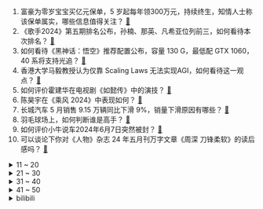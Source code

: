 1. 富豪为零岁宝宝买亿元保单，5 岁起每年领300万元，持续终生，知情人士称该保单属实，哪些信息值得关注？ [:link:](https://www.zhihu.com/question/658297229)
2. 《歌手2024》第五期排名公布，孙楠、那英、凡希亚位列前三，如何看待本次排名？ [:link:](https://www.zhihu.com/question/658352150)
3. 如何看待《黑神话：悟空》推荐配置公布，容量 130 G，最低配 GTX 1060，40 系将支持光追？ [:link:](https://www.zhihu.com/question/658322606)
4. 香港大学马毅教授认为仅靠 Scaling Laws 无法实现AGI，如何看待这一观点？ [:link:](https://www.zhihu.com/question/658143613)
5. 如何评价霍建华在电视剧《如懿传》中的演技？ [:link:](https://www.zhihu.com/question/290675762)
6. 陈昊宇在《乘风 2024》中表现如何？ [:link:](https://www.zhihu.com/question/653729235)
7. 长城汽车 5 月销售 9.15 万辆同比下滑 9%，销量下滑原因有哪些？ [:link:](https://www.zhihu.com/question/658075607)
8. 羽毛球场上，如何判断谁是高手？ [:link:](https://www.zhihu.com/question/531069642)
9. 如何评价小牛说车2024年6月7日突然被封？ [:link:](https://www.zhihu.com/question/658318290)
10. 可以谈论下你对《人物》杂志 24 年五月刊万字文章《周深 刀锋柔软》的读后感吗？ [:link:](https://www.zhihu.com/question/658146299)
<details>
<summary>11 ~ 20</summary>

11. 俞敏洪称东方甄选做得乱七八糟引发股价大跌，深夜致歉是朋友间谦虚表达，会努力前行负责到底，如何看待此事？ [:link:](https://www.zhihu.com/question/658297223)
12. 比亚迪王传福称「卷」是一种竞争，是市场经济的本质，竞争才能产生繁荣，企业家都要拥抱这种竞争，如何理解？ [:link:](https://www.zhihu.com/question/658309311)
13. 阿里云Qwen2两小时登顶HuggingFace开源大模型榜首，你怎么看？ [:link:](https://www.zhihu.com/question/658304946)
14. 如何评价电影《疯狂的麦克斯：狂暴女神》？ [:link:](https://www.zhihu.com/question/656427381)
15. 假如给你无限的金钱，但你的寿命只剩下一个月，你愿意接受吗？ [:link:](https://www.zhihu.com/question/658128931)
16. 高考家长穿旗袍、买向日葵、吃剩栗（胜利），这些「应援动作」会产生积极作用还是可能给孩子带来压力？ [:link:](https://www.zhihu.com/question/657964630)
17. 如何评价 TES 与 LNG 对局中 gala 滑板鞋使用幽梦 bug 的行为？ [:link:](https://www.zhihu.com/question/658347371)
18. 如何评价张钰琪在《歌手2024》第五期演唱的《Black Sheep》？ [:link:](https://www.zhihu.com/question/658349513)
19. 有哪些旅行地，让你感受到了独特的「中式美学」？ [:link:](https://www.zhihu.com/question/657660395)
20. 旅途中你拍下过哪些古建筑，有哪些古建曾真正触动过你？ [:link:](https://www.zhihu.com/question/658211918)
</details>
<details>
<summary>21 ~ 30</summary>

21. 红领巾的披肩式系法引热议，胡锡进称其「背离了红领巾的传统」，如何评价此事？ [:link:](https://www.zhihu.com/question/658329500)
22. 如何用三个词形容你的高中生活？ [:link:](https://www.zhihu.com/question/658013721)
23. 今年前 5 个月我国货物贸易进出口总值 17.5 万亿元，同比增长 6.3%，这一数据说明了什么？ [:link:](https://www.zhihu.com/question/658304587)
24. 给你家宠物花过最值的一笔钱是什么？ [:link:](https://www.zhihu.com/question/658146043)
25. 高考来啦，那年高考的场景你还记得吗？ [:link:](https://www.zhihu.com/question/657965662)
26. 安陵容如果遇到的是如懿，故事会不会不一样？ [:link:](https://www.zhihu.com/question/421287285)
27. 有些人总喜欢当别人面贬低他人喜欢的东西，这是种什么心态？ [:link:](https://www.zhihu.com/question/658004354)
28. 在一个公司里面，为什么有些部门的优秀员工最先离职？管理者是什么心态？ [:link:](https://www.zhihu.com/question/657333356)
29. 龚自珍的诗水平如何? [:link:](https://www.zhihu.com/question/657473953)
30. 《无畏契约》大师赛入坑，618有什么性价比游戏本推荐？ [:link:](https://www.zhihu.com/question/657964358)
</details>
<details>
<summary>31 ~ 40</summary>

31. 领导说他喜欢跟「开窍」的人打交道。那么什么样的人算是「开窍」了呢？ [:link:](https://www.zhihu.com/question/658096950)
32. 交易中有哪些第一性原理？ [:link:](https://www.zhihu.com/question/654901298)
33. 《琅琊榜》与《庆余年》两部剧哪一部权谋更高一点？ [:link:](https://www.zhihu.com/question/500352066)
34. 2024 LPL 夏季赛LNG 0:2 TES，如何评价这场比赛？ [:link:](https://www.zhihu.com/question/658335856)
35. 你的手机里拍过哪些「算了，你肯定觉得没意思」的照片？ [:link:](https://www.zhihu.com/question/657461389)
36. 《如懿传》里所有人的“懿症”都消失，会怎样？ [:link:](https://www.zhihu.com/question/657969076)
37. 如果俄罗斯出动苏57的话，能否压制瑞典预警机+F16组合？ [:link:](https://www.zhihu.com/question/658145873)
38. 如何评价综艺《歌手 2024》第五期歌手们的表现？ [:link:](https://www.zhihu.com/question/658129032)
39. 如何评价 2024 年新高考 I 卷数学题？ [:link:](https://www.zhihu.com/question/658254862)
40. 下属不好带，想放弃他，但是又担心大领导质疑我带人的能力，怎么办？ [:link:](https://www.zhihu.com/question/656142359)
</details>
<details>
<summary>41 ~ 50</summary>

41. 如何评价6月7日的《崩坏：星穹铁道》2.3版本「再见，匹诺康尼」前瞻特别节目？ [:link:](https://www.zhihu.com/question/658271056)
42. 和intp分手后真的不能挽回吗? [:link:](https://www.zhihu.com/question/658064828)
43. 有哪些话支撑你度过艰难的时光? [:link:](https://www.zhihu.com/question/657214914)
44. 30 岁，以前没有运动经历，最近开始慢跑，想请教一下，大概需要怎么练，练到什么地步，可以跑下全马？ [:link:](https://www.zhihu.com/question/657743069)
45. 如何评价《原神》6月7日的新活动“安固诸方之述演”，你认为好玩吗？ [:link:](https://www.zhihu.com/question/658306715)
46. 如果你是刘封，关羽大意失荆州，你会去救他吗？ [:link:](https://www.zhihu.com/question/658210923)
47. 《斗破苍穹》里的美杜莎是不是一个悲剧？ [:link:](https://www.zhihu.com/question/573350433)
48. 2024 年《美国内战》这部电影值得观看吗？这部电影与以往战争类电影有什么不同点？ [:link:](https://www.zhihu.com/question/658014373)
49. 30 年期超长期特别国债第一次续发行，发行总额 450 亿元，对市场带来哪些影响？普通人是否值得入手？ [:link:](https://www.zhihu.com/question/658298500)
50. 为什么直到现在，《原神》的元素反应机制都没有被模仿？ [:link:](https://www.zhihu.com/question/655314579)
</details><details>
<summary>bilibili</summary>

</details>